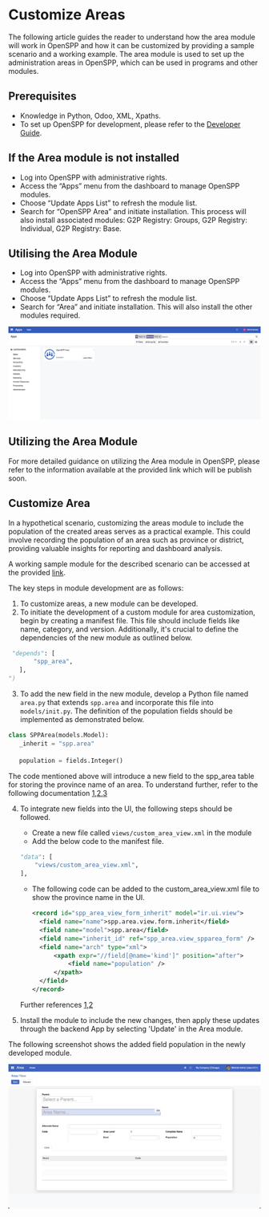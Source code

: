 # Customize Areas

The following article guides the reader to understand how the area module will work in OpenSPP and how it can be customized by providing a sample scenario and a working example. The area module is used to set up the administration areas in OpenSPP, which can be used in programs and other modules.

## Prerequisites

- Knowledge in Python, Odoo, XML, Xpaths.
- To set up OpenSPP for development, please refer to the [Developer Guide](https://docs.openspp.org/howto/developer_guides/development_setup.html).

## If the Area module is not installed

- Log into OpenSPP with administrative rights.
- Access the “Apps” menu from the dashboard to manage OpenSPP modules.
- Choose “Update Apps List” to refresh the module list.
- Search for “OpenSPP Area” and initiate installation. This process will also install associated modules: G2P Registry: Groups, G2P Registry: Individual, G2P Registry: Base.

## Utilising the Area Module

- Log into OpenSPP with administrative rights.
- Access the “Apps” menu from the dashboard to manage OpenSPP modules.
- Choose “Update Apps List” to refresh the module list.
- Search for “Area” and initiate installation. This will also install the other modules required.

![](custom_areas/1.png)

## Utilizing the Area Module

For more detailed guidance on utilizing the Area module in OpenSPP, please refer to the information available at the provided link which will be publish soon.

## Customize Area

In a hypothetical scenario, customizing the areas module to include the population of the created areas serves as a practical example. This could involve recording the population of an area such as province or district, providing valuable insights for reporting and dashboard analysis.

A working sample module for the described scenario can be accessed at the provided [link](https://github.com/OpenSPP/documentation_code/tree/main/howto/developer_guides/customizations/spp_custom_area).

The key steps in module development are as follows:

1. To customize areas, a new module can be developed.
2. To initiate the development of a custom module for area customization, begin by creating a manifest file. This file should include fields like name, category, and version. Additionally, it's crucial to define the dependencies of the new module as outlined below.

```python
 "depends": [
       "spp_area",
   ],
")
```

3. To add the new field in the new module, develop a Python file named `area.py` that extends `spp.area` and incorporate this file into `models/init.py`. The definition of the population fields should be implemented as demonstrated below.

```python
class SPPArea(models.Model):
   _inherit = "spp.area"

   population = fields.Integer()

```

The code mentioned above will introduce a new field to the spp_area table for storing the province name of an area. To understand further, refer to the following documentation [1](https://www.odoo.com/documentation/15.0/developer/tutorials/getting_started/04_basicmodel.html),[2](https://www.odoo.com/documentation/15.0/developer/tutorials/getting_started/14_other_module.html),[3](https://www.odoo.com/documentation/15.0/developer/tutorials/getting_started/13_inheritance.html)

4. To integrate new fields into the UI, the following steps should be followed.

   - Create a new file called `views/custom_area_view.xml` in the module
   - Add the below code to the manifest file.

   ```python
   "data": [
       "views/custom_area_view.xml",
   ],

   ```

   - The following code can be added to the custom_area_view.xml file to show the province name in the UI.

     ```xml
     <record id="spp_area_view_form_inherit" model="ir.ui.view">
       <field name="name">spp.area.view.form.inherit</field>
       <field name="model">spp.area</field>
       <field name="inherit_id" ref="spp_area.view_spparea_form" />
       <field name="arch" type="xml">
           <xpath expr="//field[@name='kind']" position="after">
               <field name="population" />
           </xpath>
       </field>
     </record>
     ```

   Further references [1](https://www.odoo.com/documentation/17.0/developer/tutorials/getting_started/07_basicviews.html),[2](https://www.odoo.com/documentation/15.0/developer/reference/backend/views.html)

5. Install the module to include the new changes, then apply these updates through the backend App by selecting 'Update' in the Area module.

The following screenshot shows the added field population in the newly developed module.

![](custom_areas/2.png)
